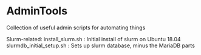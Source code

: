 # AdminTools
Collection of useful admin scripts for automating things

Slurm-related:
install_slurm.sh : Initial install of slurm on Ubuntu 18.04
slurmdb_initial_setup.sh : Sets up slurm database, minus the MariaDB parts

